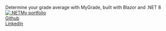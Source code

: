 Determine your grade average with MyGrade, built with Blazor and .NET 8  
[![.NET](https://github.com/llemmoo/mygrade/actions/workflows/dotnet.yml/badge.svg)](https://github.com/llemmoo/mygrade/actions/workflows/dotnet.yml)[My portfolio](https://lemo.work)  
[Github](https://github.com/llemmoo)  
[LinkedIn](https://linkedin.com/in/oliver-lemonakis)
